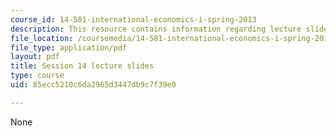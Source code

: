 ```yaml
---
course_id: 14-581-international-economics-i-spring-2013
description: This resource contains information regarding lecture slide 14.
file_location: /coursemedia/14-581-international-economics-i-spring-2013/85ecc5210c6da2965d3447db9c7f39e0_MIT14_581S13_Lecslides14.pdf
file_type: application/pdf
layout: pdf
title: Session 14 lecture slides
type: course
uid: 85ecc5210c6da2965d3447db9c7f39e0

---
```

None